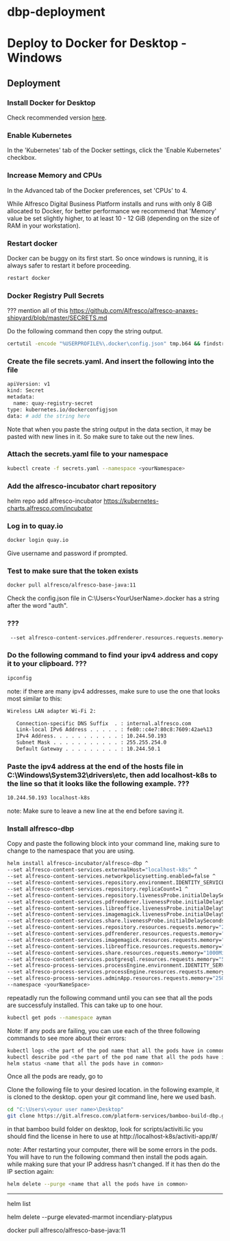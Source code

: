 # dbp-deployment

# Deploy to Docker for Desktop - Windows

## Deployment

### Install Docker for Desktop

Check recommended version [here](https://github.com/Alfresco/alfresco-dbp-deployment/blob/master/README-prerequisite.md#docker-desktop).

### Enable Kubernetes

In the 'Kubernetes' tab of the Docker settings,  click the 'Enable Kubernetes' checkbox.

### Increase Memory and CPUs

In the Advanced tab of the Docker preferences, set 'CPUs' to 4.

While Alfresco Digital Business Platform installs and runs with only 8 GiB allocated to Docker, 
for better performance we recommend that 'Memory' value be set slightly higher, to at least 10 - 12 GiB
(depending on the size of RAM in your workstation). 

### Restart docker  
Docker can be buggy on its first start. So once windows is running, it is always safer to restart it before proceeding. 
```bash
restart docker
```

### Docker Registry Pull Secrets
??? mention all of this https://github.com/Alfresco/alfresco-anaxes-shipyard/blob/master/SECRETS.md


Do the following command then copy the string output.
```bash
certutil -encode "%USERPROFILE%\.docker\config.json" tmp.b64 && findstr /v /c:- tmp.b64
```

### Create the file secrets.yaml. And insert the following into the file
```bash
apiVersion: v1
kind: Secret
metadata:
  name: quay-registry-secret
type: kubernetes.io/dockerconfigjson
data: # add the string here
```
Note that when you paste the string output in the data section, it may be pasted with new lines in it. So make sure to take out the new lines. 

### Attach the secrets.yaml file to your namespace
```bash
kubectl create -f secrets.yaml --namespace <yourNamespace>
```

### Add the alfresco-incubator chart repository
helm repo add alfresco-incubator https://kubernetes-charts.alfresco.com/incubator

### Log in to quay.io
```bash
docker login quay.io
```
Give username and password if prompted.

### Test to make sure that the token exists
```bash
docker pull alfresco/alfresco-base-java:11
```
Check the config.json file in C:\Users\<YourUserName>\.docker has a string after the word "auth".

### ???
```bash
 --set alfresco-content-services.pdfrenderer.resources.requests.memory="500Mi" ^
```
### Do the following command to find your ipv4 address and copy it to your clipboard. ???
```bash
ipconfig
```
note: if there are many ipv4 addresses, make sure to use the one that looks most similar to this:
```bash
Wireless LAN adapter Wi-Fi 2:

   Connection-specific DNS Suffix  . : internal.alfresco.com
   Link-local IPv6 Address . . . . . : fe80::c4e7:80c8:7609:42ae%13
   IPv4 Address. . . . . . . . . . . : 10.244.50.193
   Subnet Mask . . . . . . . . . . . : 255.255.254.0
   Default Gateway . . . . . . . . . : 10.244.50.1
```

### Paste the ipv4 address at the end of the hosts file in C:\Windows\System32\drivers\etc, then add localhost-k8s to the line so that it looks like the following example. ???
```bash
10.244.50.193 localhost-k8s
```
note: Make sure to leave a new line at the end before saving it. 

### Install alfresco-dbp

Copy and paste the following block into your command line, making sure to change <yournamespace> to the namespace that you are using. 
  
```bash
helm install alfresco-incubator/alfresco-dbp ^
--set alfresco-content-services.externalHost="localhost-k8s" ^
--set alfresco-content-services.networkpolicysetting.enabled=false ^
--set alfresco-content-services.repository.environment.IDENTITY_SERVICE_URI="http://localhost-k8s/auth" ^
--set alfresco-content-services.repository.replicaCount=1 ^
--set alfresco-content-services.repository.livenessProbe.initialDelaySeconds=420 ^
--set alfresco-content-services.pdfrenderer.livenessProbe.initialDelaySeconds=300 ^
--set alfresco-content-services.libreoffice.livenessProbe.initialDelaySeconds=300 ^
--set alfresco-content-services.imagemagick.livenessProbe.initialDelaySeconds=300 ^
--set alfresco-content-services.share.livenessProbe.initialDelaySeconds=420 ^
--set alfresco-content-services.repository.resources.requests.memory="2000Mi" ^
--set alfresco-content-services.pdfrenderer.resources.requests.memory="500Mi" ^
--set alfresco-content-services.imagemagick.resources.requests.memory="500Mi" ^
--set alfresco-content-services.libreoffice.resources.requests.memory="500Mi" ^
--set alfresco-content-services.share.resources.requests.memory="1000Mi" ^
--set alfresco-content-services.postgresql.resources.requests.memory="500Mi" ^
--set alfresco-process-services.processEngine.environment.IDENTITY_SERVICE_AUTH="http://localhost-k8s/auth" ^
--set alfresco-process-services.processEngine.resources.requests.memory="1000Mi" ^
--set alfresco-process-services.adminApp.resources.requests.memory="250Mi" ^
--namespace <yourNameSpace>
```
repeatadly run the following command until you can see that all the pods are successfuly installed. This can take up to one hour. 

```bash
kubectl get pods --namespace ayman
```

Note: If any pods are failing, you can use each of the three following commands to see more about their errors:
```bash
kubectl logs <the part of the pod name that all the pods have in common> --namespace <your namespace name>
kubectl describe pod <the part of the pod name that all the pods have in common> --namespace <your namespace name>
helm status <name that all the pods have in common>
```
Once all the pods are ready, go to 


Clone the following file to your desired location. in the following example, it is cloned to the desktop.
open your git command line, here we used bash.
```bash
cd "C:\Users\<your user name>\Desktop"
git clone https://git.alfresco.com/platform-services/bamboo-build-dbp.git
```

in that bamboo build folder on desktop, look for scripts/activiti.lic
you should find the license in here to use at http://localhost-k8s/activiti-app/#/


note: After restarting your computer, there will be some errors in the pods. You will have to run the following command then install the pods again. while making sure that your IP address hasn't changed. If it has then do the IP section again:
```bash
helm delete --purge <name that all the pods have in common>
```


-------------------------------------------------



helm list

helm delete --purge elevated-marmot incendiary-platypus

docker pull alfresco/alfresco-base-java:11
